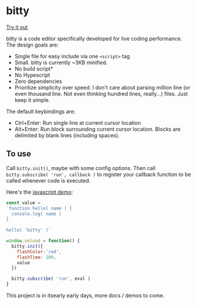 # bitty

[Try it out](https://charlieroberts.github.io/bitty/demos/js)

bitty is a code editor specifically developed for live coding performance. The design goals are:

- Single file for easy include via one `<script>` tag
- Small. bitty is currently ~3KB minified.
- No build script*
- No Hypescript
- Zero dependencies
- Prioritize simplicity over speed. I don't care about parsing million line (or even thousand line. Not even thinking hundred lines, really...) files. Just keep it simple.

The default keybindings are:

- Ctrl+Enter: Run single line at current cursor location
- Alt+Enter:  Run block surrounding current cursor location. Blocks are delimited by blank lines (including spaces).

## To use
Call `bitty.init()`, maybe with some config options. Then call `bitty.subscribe( 'run', callback )` to register your callback function to be called whenever code is executed. 

Here's the [javascript demo](./demos/js/main.js):

```js
const value = 
`function hello( name ) {
  console.log( name )
}
 
hello( 'bitty' )`

window.onload = function() {
  bitty.init({ 
    flashColor:'red',
    flashTime: 100,
    value
  })

  bitty.subscribe( 'run', eval )
}
```

This project is in itsearly early days, more docs / demos to come.
